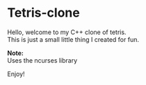 # Tetris-clone
Hello, welcome to my C++ clone of tetris.<br>
This is just a small little thing I created for fun.<br>

**Note:**<br>
Uses the ncurses library

Enjoy!
